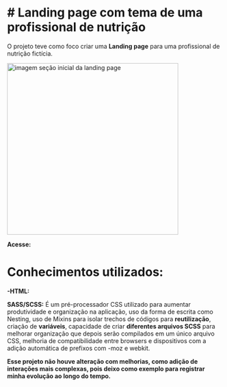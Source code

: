 # # Landing page com tema de uma profissional de nutrição

O projeto teve como foco criar uma <strong>Landing page</strong> para uma profissional de nutrição fictícia.


<img width="400px" heigth="400px" src="https://pedrolimam.github.io/LandingPageNutricionista/" alt="imagem seção inicial da landing page">

<strong>Acesse: </strong>

# <strong>Conhecimentos utilizados:</strong>

<strong>-HTML:</strong> 

<strong>SASS/SCSS:</strong> É um pré-processador CSS utilizado para aumentar produtividade e organização na aplicação, uso da forma de escrita como Nesting, uso de Mixins para isolar trechos de códigos para <strong>reutilização</strong>, criação de <strong>variáveis</strong>, capacidade de criar <strong>diferentes arquivos SCSS</strong> para melhorar organização que depois serão compilados em um único arquivo CSS, melhoria de <srong>compatibilidade entre browsers</strong> e dispositivos com a adição automática de prefixos com -moz e webkit.



<strong>Esse projeto não houve alteração com melhorias, como adição de interações mais complexas, pois deixo como exemplo para registrar minha evolução ao longo do tempo.</strong>
